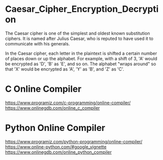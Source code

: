 # Caesar_Cipher_Encryption_Decryption
The Caesar cipher is one of the simplest and oldest known substitution ciphers. It is named after Julius Caesar, who is reputed to have used it to communicate with his generals.

In the Caesar cipher, each letter in the plaintext is shifted a certain number of places down or up the alphabet. For example, with a shift of 3, 'A' would be encrypted as 'D', 'B' as 'E', and so on. The alphabet "wraps around" so that 'X' would be encrypted as 'A', 'Y' as 'B', and 'Z' as 'C'.

# C Online Compiler
https://www.programiz.com/c-programming/online-compiler/
https://www.onlinegdb.com/online_c_compiler

# Python Online Compiler
https://www.programiz.com/python-programming/online-compiler/
https://www.online-python.com/#google_vignette
https://www.onlinegdb.com/online_python_compiler


